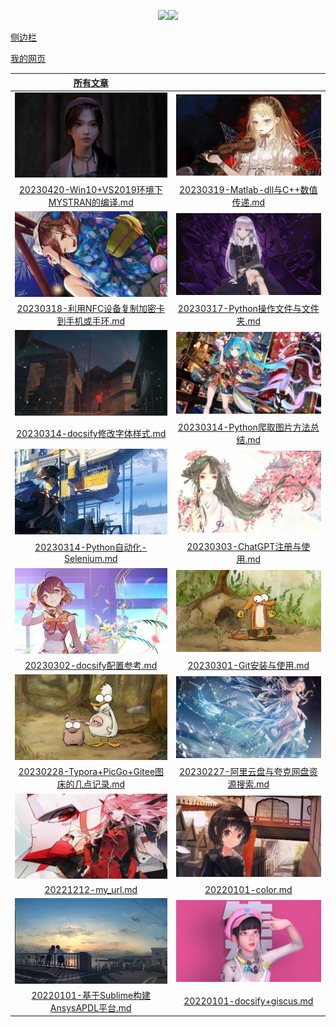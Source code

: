 <p align="center">  <a href="http://mail.qq.com/cgi-bin/qm_share?t=qm_mailme&email=gfnl5bOxs7fB8PCv4u7s" target="_blank"><img src="https://img.shields.io/badge/Email-xdd2026%40qq.com-green.svg"></a><a href=http://wpa.qq.com/msgrd?v=1&uin=1837990190&site=qq&menu=yes" target="_blank"><img src="https://img.shields.io/badge/QQ-1837990190-brightgreen"></a></p><span id="busuanzi_container_site_pv" style="display:none">本站总访问量：<span id="busuanzi_value_site_pv"></span> 次, 本站文章数目：16篇</span>

[侧边栏](_sidebar.md)

[我的网页](md_File/20221212-my_url.md)

|[所有文章](articles_by_date.md)|     |     
|:---:|:---:|
|<img class="modal-content" src = "pic/used/220011-1623938411a765.jpg">|<img class="modal-content" src = "pic/used/121624-15218649841397.jpg">|
| [20230420-Win10+VS2019环境下MYSTRAN的编译.md](md_File/CAD_CAE/20230420-Win10+VS2019环境下MYSTRAN的编译.md)| [20230319-Matlab-dll与C++数值传递.md](md_File/Matlab/20230319-Matlab-dll与C++数值传递.md)|
|<img class="modal-content" src = "pic/used/210408-15179222487369.jpg">|<img class="modal-content" src = "pic/used/180957-1521540597a7bf.jpg">|
| [20230318-利用NFC设备复制加密卡到手机或手环.md](md_File/学习工作无关/20230318-利用NFC设备复制加密卡到手机或手环.md)| [20230317-Python操作文件与文件夹.md](md_File/Python/20230317-Python操作文件与文件夹.md)|
|<img class="modal-content" src = "pic/used/210102-151749006260fa.jpg">|<img class="modal-content" src = "pic/used/121217-1512965537276c.jpg">|
| [20230314-docsify修改字体样式.md](md_File/docsify/20230314-docsify修改字体样式.md)| [20230314-Python爬取图片方法总结.md](md_File/Python/20230314-Python爬取图片方法总结.md)|
|<img class="modal-content" src = "pic/used/112642-1521862002ce16.jpg">|<img class="modal-content" src = "pic/used/223427-15168044675bd4.jpg">|
| [20230314-Python自动化-Selenium.md](md_File/Python/20230314-Python自动化-Selenium.md)| [20230303-ChatGPT注册与使用.md](md_File/学习工作相关/20230303-ChatGPT注册与使用.md)|
|<img class="modal-content" src = "pic/used/111717-1521861437ad5d.jpg">|<img class="modal-content" src = "pic/used/230332-15219902124db8.jpg">|
| [20230302-docsify配置参考.md](md_File/docsify/20230302-docsify配置参考.md)| [20230301-Git安装与使用.md](md_File/学习工作相关/20230301-Git安装与使用.md)|
|<img class="modal-content" src = "pic/used/230202-1521990122c1e4.jpg">|<img class="modal-content" src = "pic/used/002316-162334219642fe.jpg">|
| [20230228-Typora+PicGo+Gitee图床的几点记录.md](md_File/学习工作相关/20230228-Typora+PicGo+Gitee图床的几点记录.md)| [20230227-阿里云盘与夸克网盘资源搜索.md](md_File/学习工作无关/20230227-阿里云盘与夸克网盘资源搜索.md)|
|<img class="modal-content" src = "pic/used/225042-1521903042ea51.jpg">|<img class="modal-content" src = "pic/used/102340-1522031020e483.jpg">|
| [20221212-my_url.md](md_File/20221212-my_url.md)| [20220101-color.md](md_File/CAD_CAE/20220101-color.md)|
|<img class="modal-content" src = "pic/used/122505-15218655054457.jpg">|<img class="modal-content" src = "pic/used/150919-16204577598395.jpg">| | |
| [20220101-基于Sublime构建AnsysAPDL平台.md](md_File/CAD_CAE/20220101-基于Sublime构建AnsysAPDL平台.md)| [20220101-docsify+giscus.md](md_File/docsify/20220101-docsify+giscus.md)| | |
